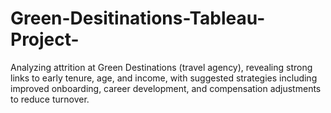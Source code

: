 # Green-Desitinations-Tableau-Project-
Analyzing attrition at Green Destinations (travel agency), revealing strong links to early tenure, age, and income, with suggested strategies including improved onboarding, career development, and compensation adjustments to reduce turnover.
